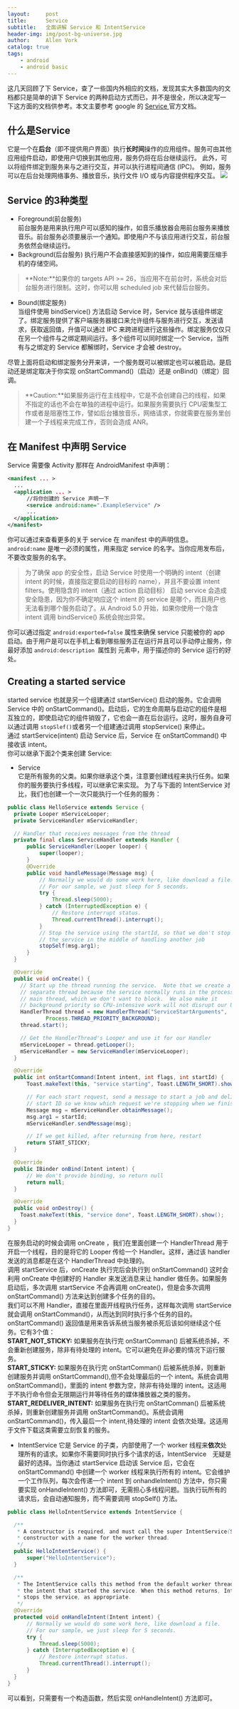 ```yaml
---
layout:     post
title:      Service
subtitle:   全面讲解 Service 和 IntentService
header-img: img/post-bg-universe.jpg
author:     Allen Vork
catalog: true
tags:
    - android
    - android basic    
---
```


这几天回顾了下 Service，查了一些国内外相应的文档，发现其实大多数国内的文档都只是简单的讲下 Service 的两种启动方式而已，并不是很全，所以决定写一下这方面的文档供参考。本文主要参考 google 的 [Service ](https://developer.android.com/guide/components/services.html) 官方文档。
## 什么是Service
它是一个在**后台**（即不提供用户界面）执行**长时间**操作的应用组件。服务可由其他应用组件启动，即使用户切换到其他应用，服务仍将在后台继续运行。 此外，可以将组件绑定到服务来与之进行交互，并可以执行进程间通信 (IPC)。 例如，服务可以在后台处理网络事务、播放音乐，执行文件 I/O 或与内容提供程序交互。
![]({{site.url}}/img/android/basic/traceview/traceview1.png)
## Service 的3种类型    
+ Foreground(前台服务)    
前台服务是用来执行用户可以感知的操作，如音乐播放器会用前台服务来播放音乐。前台服务必须要展示一个通知。即使用户不与该应用进行交互，前台服务依然会继续运行。    
+ Background(后台服务)
执行用户不会直接感知到的操作，如应用需要压缩手机的存储空间。       
> **Note:**如果你的 targets API >= 26，当应用不在前台时，系统会对后台服务进行限制。这时，你可以用 scheduled job 来代替后台服务。    

+ Bound(绑定服务)    
当组件使用 bindService() 方法启动 Service 时，Service 就与该组件绑定了。绑定服务提供了客户端服务器接口来允许组件与服务进行交互，发送请求，获取返回值，升值可以通过 IPC 来跨进程进行这些操作。绑定服务仅仅只在另一个组件与之绑定期间运行。多个组件可以同时绑定一个 Service，当所有与之绑定的 Service 都解绑时，Service 才会被 destroy。

尽管上面将启动和绑定服务分开来讲，一个服务既可以被绑定也可以被启动。是启动还是绑定取决于你实现 onStartCommand()（启动）还是 onBind()（绑定）回调。    

> **Caution:**如果服务运行在主线程中，它是不会创建自己的线程，如果不指定的话也不会在单独的进程中运行。如果服务需要执行 CPU密集型工作或者是阻塞性工作，譬如后台播放音乐，网络请求，你就需要在服务里创建一个子线程来完成工作，否则会造成 ANR。 

## 在 Manifest 中声明 Service
Service 需要像 Activity 那样在 AndroidManifest 中声明：    
```xml
<manifest ... >
  ...
  <application ... >
	  //将你创建的 Service 声明一下
      <service android:name=".ExampleService" />
      ...
  </application>
</manifest>
```
你可以通过[<service>](https://developer.android.com/guide/components/services.html#Basics)来查看更多的关于 service 在 manifest 中的声明信息。 `android:name` 是唯一必须的属性，用来指定 service 的名字。当你应用发布后，不要改变服务的名字。    
> 为了确保 app 的安全性，启动 Service 时使用一个明确的 intent（创建 intent 的时候，直接指定要启动的目标的 name），并且不要设置 intent filters。使用隐含的 intent（通过 action 启动目标） 启动 service 会造成安全隐患，因为你不确定响应这个 intent 的 service 是哪个，而且用户也无法看到哪个服务启动了。从 Android 5.0 开始，如果你使用一个隐含 intent 调用 bindService() 系统会抛出异常。

你可以通过指定 `android:exported=false` 属性来确保 service 只能被你的 app 启动。由于用户是可以在手机上看到哪些服务正在运行并且可以手动停止服务，你最好添加 `android:description `属性到 <service> 元素中，用于描述你的 Service 运行的好处。

## Creating a started service
started service 也就是另一个组建通过 startService() 启动的服务。它会调用 Service 中的 onStartCommand()。启动后，它的生命周期与启动它的组件是相互独立的，即使启动它的组件销毁了，它也会一直在后台运行。这时，服务自身可以通过调用 `stopSlef()`或者另一个组建通过调用 stopService() 来停止。    
通过 startService(intent) 启动 Service 后，Service 在 onStartCommand() 中接收该 intent。     
你可以继承下面2个类来创建 Service:    
+ Service    
它是所有服务的父类。如果你继承这个类，注意要创建线程来执行任务。如果你的服务要执行多线程，可以继承它来实现。 为了与下面的 IntentService 对比，我们也创建一个一次只能执行一个任务的服务：   
```java
public class HelloService extends Service {
  private Looper mServiceLooper;
  private ServiceHandler mServiceHandler;

  // Handler that receives messages from the thread
  private final class ServiceHandler extends Handler {
      public ServiceHandler(Looper looper) {
          super(looper);
      }
      @Override
      public void handleMessage(Message msg) {
          // Normally we would do some work here, like download a file.
          // For our sample, we just sleep for 5 seconds.
          try {
              Thread.sleep(5000);
          } catch (InterruptedException e) {
              // Restore interrupt status.
              Thread.currentThread().interrupt();
          }
          // Stop the service using the startId, so that we don't stop
          // the service in the middle of handling another job
          stopSelf(msg.arg1);
      }
  }

  @Override
  public void onCreate() {
    // Start up the thread running the service.  Note that we create a
    // separate thread because the service normally runs in the process's
    // main thread, which we don't want to block.  We also make it
    // background priority so CPU-intensive work will not disrupt our UI.
    HandlerThread thread = new HandlerThread("ServiceStartArguments",
            Process.THREAD_PRIORITY_BACKGROUND);
    thread.start();

    // Get the HandlerThread's Looper and use it for our Handler
    mServiceLooper = thread.getLooper();
    mServiceHandler = new ServiceHandler(mServiceLooper);
  }

  @Override
  public int onStartCommand(Intent intent, int flags, int startId) {
      Toast.makeText(this, "service starting", Toast.LENGTH_SHORT).show();

      // For each start request, send a message to start a job and deliver the
      // start ID so we know which request we're stopping when we finish the job
      Message msg = mServiceHandler.obtainMessage();
      msg.arg1 = startId;
      mServiceHandler.sendMessage(msg);

      // If we get killed, after returning from here, restart
      return START_STICKY;
  }

  @Override
  public IBinder onBind(Intent intent) {
      // We don't provide binding, so return null
      return null;
  }

  @Override
  public void onDestroy() {
    Toast.makeText(this, "service done", Toast.LENGTH_SHORT).show();
  }
}
```
在服务启动的时候会调用 onCreate ，我们在里面创建一个 HandlerThread 用于开启一个线程，目的是将它的 Looper 传给一个 Handler。这样，通过该 handler 发送的消息都是在这个 HandlerThread 中处理的。    
调用 startService 后，onCreate 执行完后会执行到 onStartCommand() 这时会利用 onCreate 中创建好的 Handler 来发送消息来让 handler 做任务。如果服务启动后，多次调用 startService 不会再调用 onCreate()，但是会多次调用 onStartCommand() 方法来达到创建多个任务的目的。     
我们可以不用 Handler，直接在里面开线程执行任务，这样每次调用 startService 就会调用 onStartCommand()，从而达到同时执行多个任务的目的。    
onStartCommand() 返回值是用来告诉系统当服务被杀死后该如何继续这个任务。它有3个值：         
**START_NOT_STICKY:**
如果服务在执行完 onStartComman() 后被系统杀掉，不会重新创建服务，除非有待处理的 intent。它可以避免在非必要的情况下运行服务。    
**START_STICKY:**
如果服务在执行完 onStartComman() 后被系统杀掉，则重新创建服务并调用 onStartCommand(),但不会处理最后的一个 intent。系统会调用 onStartCommand()，里面的 intent 参数为空，除非有待处理的 intent。这适用于不执行命令但会无限期运行并等待任务的媒体播放器之类的服务。    
**START_REDELIVER_INTENT:**
如果服务在执行完 onStartComman() 后被系统杀掉，则重新创建服务并调用 onStartCommand()。系统会调用 onStartCommand()，传入最后一个 intent,待处理的 intent 会依次处理。这适用于文件下载这类需要立刻恢复的服务。    


+ IntentService
它是 Service 的子类，内部使用了一个 worker 线程来**依次**处理所有的请求。如果你不需要同时执行多个请求的话，IntentService　无疑是最好的选择。当你通过 startService 启动该 Service 后，它会在 onStartCommand() 中创建一个 worker 线程来执行所有的 intent。它会维护一个工作队列，每次会传递一个 intent 到 onhandleIntent() 方法中，你只需要实现 onHandleIntent() 方法即可，无需担心多线程问题。当执行玩所有的请求后，会自动通知服务，而不需要调用 stopSelf() 方法。
```java
public class HelloIntentService extends IntentService {

  /**
   * A constructor is required, and must call the super IntentService(String)
   * constructor with a name for the worker thread.
   */
  public HelloIntentService() {
      super("HelloIntentService");
  }

  /**
   * The IntentService calls this method from the default worker thread with
   * the intent that started the service. When this method returns, IntentService
   * stops the service, as appropriate.
   */
  @Override
  protected void onHandleIntent(Intent intent) {
      // Normally we would do some work here, like download a file.
      // For our sample, we just sleep for 5 seconds.
      try {
          Thread.sleep(5000);
      } catch (InterruptedException e) {
          // Restore interrupt status.
          Thread.currentThread().interrupt();
      }
  }
}
```    
可以看到，只需要有一个构造函数，然后实现 onHandleIntent() 方法即可。